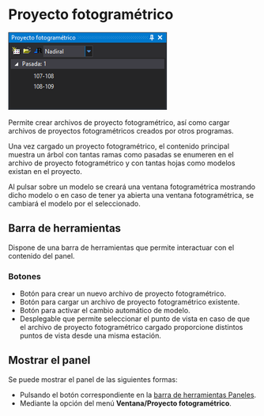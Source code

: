 # Proyecto fotogramétrico

![Panel proyecto fotogram&#xE9;trico](../../../../.gitbook/assets/panelproyectofotogrametrico.png)

Permite crear archivos de proyecto fotogramétrico, así como cargar archivos de proyectos fotogramétricos creados por otros programas.

Una vez cargado un proyecto fotogramétrico, el contenido principal muestra un árbol con tantas ramas como pasadas se enumeren en el archivo de proyecto fotogramétrico y con tantas hojas como modelos existan en el proyecto.

Al pulsar sobre un modelo se creará una ventana fotogramétrica mostrando dicho modelo o en caso de tener ya abierta una ventana fotogramétrica, se cambiará el modelo por el seleccionado.

## Barra de herramientas

Dispone de una barra de herramientas que permite interactuar con el contenido del panel.

### Botones

* Botón para crear un nuevo archivo de proyecto fotogramétrico.
* Botón para cargar un archivo de proyecto fotogramétrico existente.
* Botón para activar el cambio automático de modelo.
* Desplegable que permite seleccionar el punto de vista en caso de que el archivo de proyecto fotogramétrico cargado proporcione distintos puntos de vista desde una misma estación.

## Mostrar el panel

Se puede mostrar el panel de las siguientes formas:

* Pulsando el botón correspondiente en la [barra de herramientas Paneles](../barras-de-herramientas/paneles.md).
* Mediante la opción del menú **Ventana/Proyecto fotogramétrico**.

